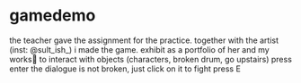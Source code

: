 # gamedemo
the teacher gave the assignment for the practice. together with the artist (inst: @sult_ish_) i made the game. exhibit as a portfolio of her and my works🥹
to interact with objects (characters, broken drum, go upstairs) press enter
the dialogue is not broken, just click on it
to fight press E
